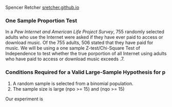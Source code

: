 Spencer Retcher
[sretcher.github.io](https://github.com/sretcher/sretcher.github.io)


### One Sample Proportion Test

In a *Pew Internet and American Life Project Survey*, 755 randomly selected adults who use the Internet were asked if they have ever paid to access or download music. Of the 755 adults, 506 stated that they have paid for music. We will be using a one sample Z-test/Chi-Square Test of Independence to test whether the true porportion of all Internet using adults who have paid to access or download music exceeds .7. 

### Conditions Required for a Valid Large-Sample Hypothesis for p

1. A random sample is selected from a binomial population.
2. The sample size is large (npo >= 15) and (nqo >= 15)

Our experiment is 
